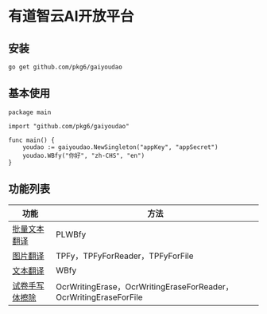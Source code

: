 # 有道智云AI开放平台
## 安装

~~~
go get github.com/pkg6/gaiyoudao
~~~

## 基本使用

~~~
package main

import "github.com/pkg6/gaiyoudao"

func main() {
	youdao := gaiyoudao.NewSingleton("appKey", "appSecret")
	youdao.WBfy("你好", "zh-CHS", "en")
}

~~~

## 功能列表

| 功能                                                         | 方法                                                         |
| ------------------------------------------------------------ | ------------------------------------------------------------ |
| [批量文本翻译](https://ai.youdao.com/DOCSIRMA/html/trans/api/plwbfy/index.html) | PLWBfy                                                       |
| [图片翻译](https://ai.youdao.com/DOCSIRMA/html/trans/api/tpfy/index.html) | TPFy，TPFyForReader，TPFyForFile                             |
| [文本翻译](https://ai.youdao.com/DOCSIRMA/html/trans/api/wbfy/index.html) | WBfy                                                         |
| [试卷手写体擦除](https://ai.youdao.com/DOCSIRMA/html/learn/api/sjsxtcc/index.html) | OcrWritingErase，OcrWritingEraseForReader，OcrWritingEraseForFile |

